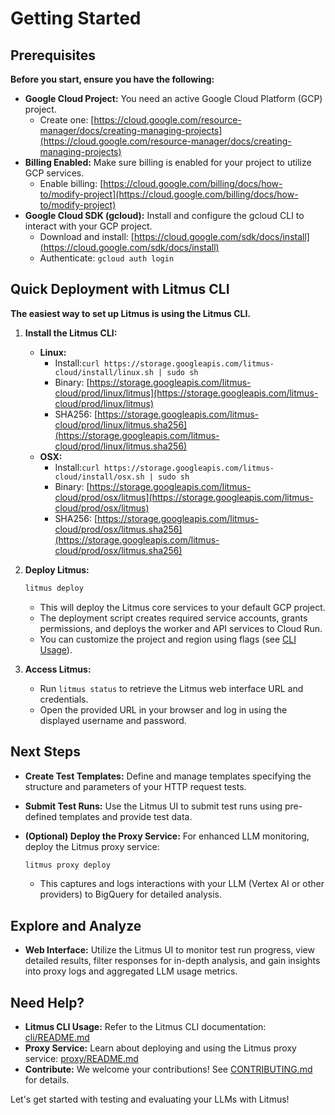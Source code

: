 # Getting Started

## Prerequisites

**Before you start, ensure you have the following:**

- **Google Cloud Project:** You need an active Google Cloud Platform (GCP) project.
  - Create one: [https://cloud.google.com/resource-manager/docs/creating-managing-projects](https://cloud.google.com/resource-manager/docs/creating-managing-projects)
- **Billing Enabled:** Make sure billing is enabled for your project to utilize GCP services.
  - Enable billing: [https://cloud.google.com/billing/docs/how-to/modify-project](https://cloud.google.com/billing/docs/how-to/modify-project)
- **Google Cloud SDK (gcloud):** Install and configure the gcloud CLI to interact with your GCP project.
  - Download and install: [https://cloud.google.com/sdk/docs/install](https://cloud.google.com/sdk/docs/install)
  - Authenticate: `gcloud auth login`

## Quick Deployment with Litmus CLI

**The easiest way to set up Litmus is using the Litmus CLI.**

1. **Install the Litmus CLI:**

   - **Linux:**
     - Install:`curl https://storage.googleapis.com/litmus-cloud/install/linux.sh | sudo sh`
     - Binary: [https://storage.googleapis.com/litmus-cloud/prod/linux/litmus](https://storage.googleapis.com/litmus-cloud/prod/linux/litmus)
     - SHA256: [https://storage.googleapis.com/litmus-cloud/prod/linux/litmus.sha256](https://storage.googleapis.com/litmus-cloud/prod/linux/litmus.sha256)
   - **OSX:**
     - Install:`curl https://storage.googleapis.com/litmus-cloud/install/osx.sh | sudo sh`
     - Binary: [https://storage.googleapis.com/litmus-cloud/prod/osx/litmus](https://storage.googleapis.com/litmus-cloud/prod/osx/litmus)
     - SHA256: [https://storage.googleapis.com/litmus-cloud/prod/osx/litmus.sha256](https://storage.googleapis.com/litmus-cloud/prod/osx/litmus.sha256)

2. **Deploy Litmus:**

   ```bash
   litmus deploy
   ```

   - This will deploy the Litmus core services to your default GCP project.
   - The deployment script creates required service accounts, grants permissions, and deploys the worker and API services to Cloud Run.
   - You can customize the project and region using flags (see [CLI Usage](https://github.com/google/litmus/tree/main/cli)).

3. **Access Litmus:**
   - Run `litmus status` to retrieve the Litmus web interface URL and credentials.
   - Open the provided URL in your browser and log in using the displayed username and password.

## Next Steps

- **Create Test Templates:** Define and manage templates specifying the structure and parameters of your HTTP request tests.
- **Submit Test Runs:** Use the Litmus UI to submit test runs using pre-defined templates and provide test data.
- **(Optional) Deploy the Proxy Service:** For enhanced LLM monitoring, deploy the Litmus proxy service:

  ```bash
  litmus proxy deploy
  ```

  - This captures and logs interactions with your LLM (Vertex AI or other providers) to BigQuery for detailed analysis.

## Explore and Analyze

- **Web Interface:** Utilize the Litmus UI to monitor test run progress, view detailed results, filter responses for in-depth analysis, and gain insights into proxy logs and aggregated LLM usage metrics.

## Need Help?

- **Litmus CLI Usage:** Refer to the Litmus CLI documentation: [cli/README.md](https://github.com/google/litmus/tree/main/cli)
- **Proxy Service:** Learn about deploying and using the Litmus proxy service: [proxy/README.md](https://github.com/google/litmus/tree/main/proxy)
- **Contribute:** We welcome your contributions! See [CONTRIBUTING.md](https://github.com/google/litmus/blob/main/CONTRIBUTING.md) for details.

Let's get started with testing and evaluating your LLMs with Litmus!
